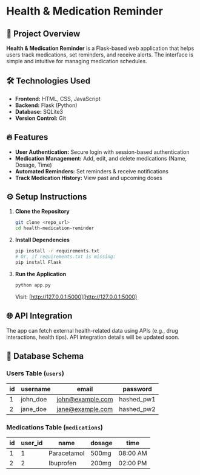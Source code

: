 
# Health & Medication Reminder

## 📌 Project Overview
**Health & Medication Reminder** is a Flask-based web application that helps users track medications, set reminders, and receive alerts. The interface is simple and intuitive for managing medication schedules.

## 🛠️ Technologies Used
- **Frontend:** HTML, CSS, JavaScript
- **Backend:** Flask (Python)
- **Database:** SQLite3
- **Version Control:** Git

## 🔥 Features
- **User Authentication:** Secure login with session-based authentication
- **Medication Management:** Add, edit, and delete medications (Name, Dosage, Time)
- **Automated Reminders:** Set reminders & receive notifications
- **Track Medication History:** View past and upcoming doses

## ⚙️ Setup Instructions

1. **Clone the Repository**
   ```bash
   git clone <repo_url>
   cd health-medication-reminder
   ```

2. **Install Dependencies**
   ```bash
   pip install -r requirements.txt
   # Or, if requirements.txt is missing:
   pip install Flask
   ```

3. **Run the Application**
   ```bash
   python app.py
   ```
   Visit: [http://127.0.0.1:5000](http://127.0.0.1:5000)

## 🌐 API Integration
The app can fetch external health-related data using APIs (e.g., drug interactions, health tips). API integration details will be updated soon.

## 📂 Database Schema

### Users Table (`users`)
| id  | username  | email            | password   |
|-----|-----------|------------------|------------|
| 1   | john_doe  | john@example.com | hashed_pw1 |
| 2   | jane_doe  | jane@example.com | hashed_pw2 |

### Medications Table (`medications`)
| id  | user_id | name        | dosage | time      |
|-----|---------|-------------|--------|-----------|
| 1   | 1       | Paracetamol | 500mg  | 08:00 AM  |
| 2   | 2       | Ibuprofen   | 200mg  | 02:00 PM  |